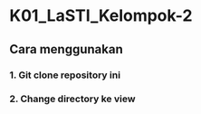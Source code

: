 # K01_LaSTI_Kelompok-2

## Cara menggunakan

### 1. Git clone repository ini

### 2. Change directory ke view

